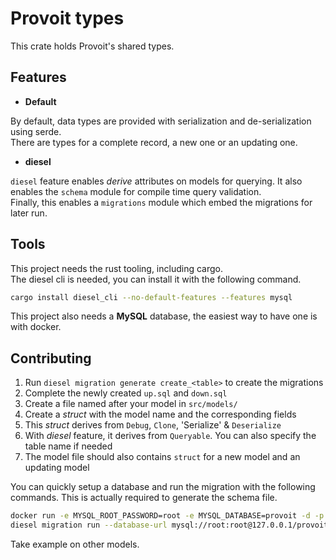 # Provoit types

This crate holds Provoit's shared types.

## Features

- **Default**

By default, data types are provided with serialization and de-serialization using serde.  
There are types for a complete record, a new one or an updating one.

- **diesel**

`diesel` feature enables *derive* attributes on models for querying. It also enables the `schema` module for compile time query validation.  
Finally, this enables a `migrations` module which embed the migrations for later run.

## Tools

This project needs the rust tooling, including cargo.  
The diesel cli is needed, you can install it with the following command.

```sh
cargo install diesel_cli --no-default-features --features mysql
```

This project also needs a **MySQL** database, the easiest way to have one is with docker.

## Contributing

1. Run `diesel migration generate create_<table>` to create the migrations
2. Complete the newly created `up.sql` and `down.sql`
3. Create a file named after your model in `src/models/`
4. Create a *struct* with the model name and the corresponding fields
5. This *struct* derives from `Debug`, `Clone`, 'Serialize' & `Deserialize`
6. With *diesel* feature, it derives from `Queryable`. You can also specify the table name if needed
7. The model file should also contains `struct` for a new model and an updating model


You can quickly setup a database and run the migration with the following commands. This is actually required to generate the schema file.

```sh
docker run -e MYSQL_ROOT_PASSWORD=root -e MYSQL_DATABASE=provoit -d -p 3306:3306 --rm mysql:latest
diesel migration run --database-url mysql://root:root@127.0.0.1/provoit
```

Take example on other models.
